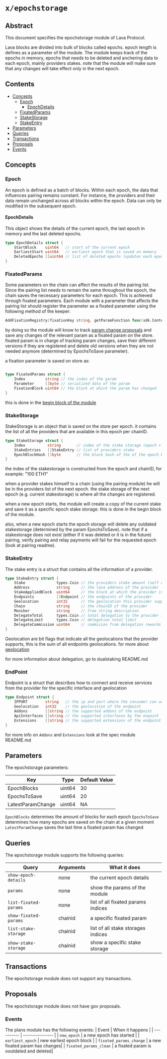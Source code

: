 # `x/epochstorage`

## Abstract

This document specifies the epochstorage module of Lava Protocol.

Lava blocks are divided into bulk of blocks called epochs. epoch length is defines as a parameter of the module.
The module keeps track of the epochs in memory, epochs that needs to be deleted and anchering data to each epoch, mainly providers stakes.
note that the module will make sure that any changes will take effect only in the next epoch.

## Contents
* [Concepts](#concepts)
  * [Epoch](#epoch)
    * [EpochDetails](#epochdetails)
  * [FixatedParams](#fixatedparams)
  * [StakeStorage](#stakeStorage)
  * [StakeEntry](#stakeentry)
* [Parameters](#parameters)
* [Queries](#queries)
* [Transactions](#transactions)
* [Proposals](#proposals)
* [Events](#events)

## Concepts

### Epoch

An epoch is defined as a batch of blocks. Within each epoch, the data that influences pairing remains constant. For instance, the providers and their data remain unchanged across all blocks within the epoch. Data can only be modified in the subsequent epoch.

#### EpochDetails

This object shows the details of the current epoch, the last epoch in memory and the last deleted epochs.

```go
type EpochDetails struct {
	StartBlock    uint64   // start of the current epoch
	EarliestStart uint64   // earliest epoch that is saved on memory
	DeletedEpochs []uint64 // list of deleted epochs (updates each epoch)
}
```

### FixatedParams

Some parameters on the chain can affect the results of the pairing list. Since the pairing list needs to remain the same throughout the epoch, the chain saves the necessary parameters for each epoch. This is achieved through fixated parameters. Each module with a parameter that affects the pairing list should register the parameter as a fixated parameter using the following method of the keeper:

```go
AddFixationRegistry(fixationKey string, getParamFunction func(sdk.Context) any) 
```

by doing so the module will know to track [param change proposals](../spec/proposal_handler.go) and save any changes of the relevant param as a fixated param on the store.
fixated param is in charge of tracking param changes, save their different versions if they are registered and delete old versions when they are not needed anymore (determined by EpochsToSave parameter).

a fixation parameter is saved on store as:

```go

type FixatedParams struct {
	Index         string // the index of the param
	Parameter     []byte // serialized data of the param
	FixationBlock uint64 // the block at which the param has changed
}
```

this is done in the [begin block of the module](keeper/fixated_params.go)


### StakeStorage

StakeStorage is an object that is saved on the store per epoch. it contains the list of all the providers that are available in this epoch per chainID.

```go
type StakeStorage struct {
	Index          string       // index of the stake storage (epoch + chainid)
	StakeEntries   []StakeEntry // list of providers stake
	EpochBlockHash []byte       // the block hash of the of the epoch block (used as salt for pairing)
}
```

the index of the stakestorage is constructed from the epoch and chainID, for example: "100 ETH1"

when a provider stakes himself to a chain (using the pairing module) he will be in the providers list of the next epoch. the stake storage of the next epoch (e.g. current stakestorage) is where all the changes are registered.

when a new epoch starts, the module will create a copy of the current stake and save it as a specific epoch stake storage. this is done in the begin block of the module.

also, when a new epoch starts the epoch storage will delete any outdated stakestorage (determined by the param EpochsToSave).
note that if a stakestorage does not exist (either if it was deleted or it is in the future) pairing, verify pairing and relay payments will fail for the requested epoch (look at pairing readme).

### StakeEntry

The stake entry is a struct that contains all the information of a provider.

```go
type StakeEntry struct {
	Stake              types.Coin // the providers stake amount (self delegation)
	Address            string     // the lava address of the provider
	StakeAppliedBlock  uint64     // the block at which the provider is included in the pairing list
	Endpoints          []Endpoint // the endpoints of the provider
	Geolocation        int32      // the geolocation this provider supports
	Chain              string     // the chainID of the provider
	Moniker            string     // free string description
	DelegateTotal      types.Coin // total delegation to the provider (without self delegation)
	DelegateLimit      types.Coin // delegation total limit
	DelegateCommission uint64     // commision from delegation rewards
}
```

Geolocation are bit flags that indicate all the geolocations that the provider supports, this is the sum of all endpoints geolocations.
for more about [geolocation](../../proto/lavanet/lava/plans/plan.proto)

for more information about delegation, go to dualstaking README.md

### EndPoint

Endpoint is a struct that describes how to connect and receive services from the provider for the specific interface and geolocation

```go
type Endpoint struct {
	IPPORT        string   // the ip and port where the consumer can access the provider
	Geolocation   int32    // the geolocation of the endpoint
	Addons        []string // the supported addons of the endpoint
	ApiInterfaces []string // the supported interfaces by the enpoint
	Extensions    []string // the supported extensions of the endpoint
}
```

for more info on `Addons` and `Extensions` look at the spec module README.md

## Parameters

The epochstorage parameters:

| Key                                    | Type                    | Default Value    |
| -------------------------------------- | ----------------------- | -----------------|
| EpochBlocks                            | uint64                  | 30               |
| EpochsToSave                           | uint64                  | 20               |
| LatestParamChange                      | uint64                  | NA               |

`EpochBlocks` determines the amount of blocks for each epoch
`EpochsToSave` determines how many epochs are saved on the chain at a given moment
`LatestParamChange` saves the last time a fixated param has changed

## Queries

The epochstorage module supports the following queries:

| Query                 | Arguments         | What it does                                  |
| ----------            | ---------------   | ----------------------------------------------|
| `show-epoch-details`  | none              | the current epoch details                     |
| `params`              | none              | show the params of the module                 |
| `list-fixated-params` | none              | list of all fixated params indices            |
| `show-fixated-params` | chainid           | a specific fixated param                      |
| `list-stake-storage`  | chainid           | list of all stake storages indices            |
| `show-stake-storage`  | chainid           | show a specific stake storage                 |

## Transactions

The epochstorage module does not support any transactions.

## Proposals

The epochstorage module does not have gov proposals.


### Events

The plans module has the following events:
| Event                     | When it happens       |
| ----------                | --------------- |
| `new_epoch`               | a new epoch has started |
| `earliest_epoch`          | new earliest epoch block   |
| `fixated_params_change`   | a new fixated param has changes|
| `fixated_params_clean`    | a fixated param is ooutdated and deleted|